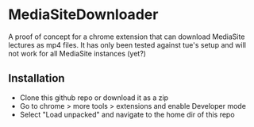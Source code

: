 # MediaSiteDownloader
A proof of concept for a chrome extension that can download MediaSite lectures as mp4 files. It has only been tested against tue's setup and will not work for all MediaSite instances (yet?)

## Installation
* Clone this github repo or download it as a zip
* Go to chrome > more tools > extensions and enable Developer mode
* Select "Load unpacked" and navigate to the home dir of this repo
